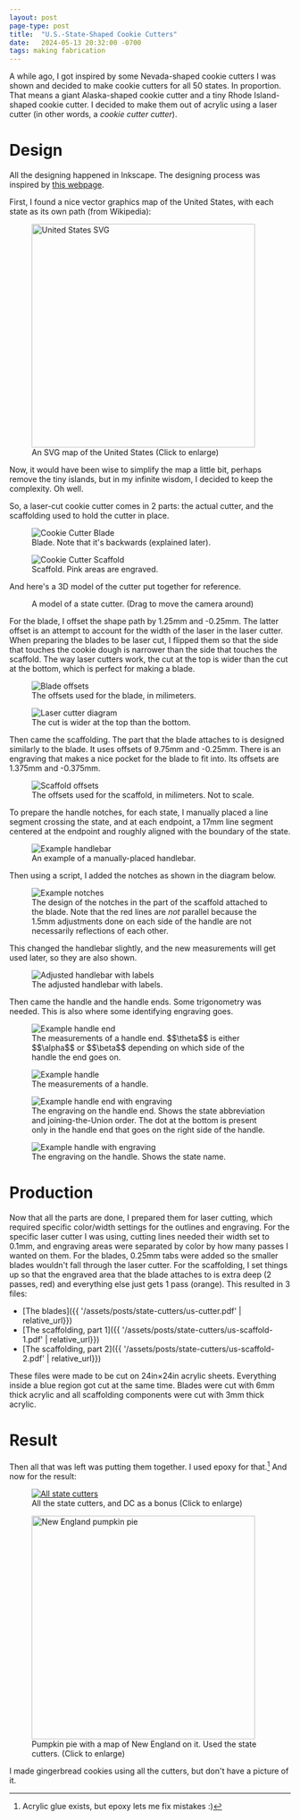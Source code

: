 ```yaml
---
layout: post
page-type: post
title:  "U.S.-State-Shaped Cookie Cutters"
date:   2024-05-13 20:32:00 -0700
tags: making fabrication
---
```

A while ago, I got inspired by some Nevada-shaped cookie cutters I was shown and decided to make cookie cutters for all 50 states. In proportion. That means a giant Alaska-shaped cookie cutter and a tiny Rhode Island-shaped cookie cutter. I decided to make them out of acrylic using a laser cutter (in other words, a *cookie cutter cutter*).

# Design

All the designing happened in Inkscape. The designing process was inspired by [this webpage](https://outfab.com/blogs/project-ideas/cookie-cutter-cookie-stamp).

First, I found a nice vector graphics map of the United States, with each state as its own path (from Wikipedia):
<div class="figrow">
    <figure>
        <a href="{{ '/assets/posts/state-cutters/us-map.svg' | relative_url}}">
        <img class="center-img" width="400" src="{{ '/assets/posts/state-cutters/us-map.svg' | relative_url}}"
            alt="United States SVG"/>
        </a>
        <figcaption>An SVG map of the United States (Click to enlarge)</figcaption>
    </figure>
</div>
Now, it would have been wise to simplify the map a little bit, perhaps remove the tiny islands, but in my infinite wisdom, I decided to keep the complexity. Oh well.

So, a laser-cut cookie cutter comes in 2 parts: the actual cutter, and the scaffolding used to hold the cutter in place.
<div class="figrow">
    <figure>
        <img class="center-img" src="{{ '/assets/posts/state-cutters/example-cutter.svg' | relative_url}}"
            alt="Cookie Cutter Blade"/>
        <figcaption>Blade. Note that it's backwards (explained later).</figcaption>
    </figure>
    <figure>
        <img class="center-img" src="{{ '/assets/posts/state-cutters/example-scaffold.svg' | relative_url}}"
            alt="Cookie Cutter Scaffold"/>
        <figcaption>Scaffold. Pink areas are engraved.</figcaption>
    </figure>
</div>

And here's a 3D model of the cutter put together for reference.
<div class="figrow">
    <figure>
        <fakecanvas src="{{ '/assets/posts/state-cutters/example-cutter.glb' | relative_url }}"
            alt="Cutter 3D model"></fakecanvas>
        <figcaption>A model of a state cutter. (Drag to move the camera around)</figcaption>
    </figure>
</div>

For the blade, I offset the shape path by 1.25mm and -0.25mm. The latter offset is an attempt to account for the width of the laser in the laser cutter. When preparing the blades to be laser cut, I flipped them so that the side that touches the cookie dough is narrower than the side that touches the scaffold. The way laser cutters work, the cut at the top is wider than the cut at the bottom, which is perfect for making a blade.
<div class="figrow">
    <figure>
        <img class="center-img" src="{{ '/assets/posts/state-cutters/blade-offset.svg' | relative_url}}"
            alt="Blade offsets"/>
        <figcaption>The offsets used for the blade, in milimeters.</figcaption>
    </figure>
    <figure>
        <img class="center-img" src="{{ '/assets/posts/state-cutters/cut-cone.svg' | relative_url}}"
            alt="Laser cutter diagram"/>
        <figcaption>The cut is wider at the top than the bottom.</figcaption>
    </figure>
</div>

Then came the scaffolding. The part that the blade attaches to is designed similarly to the blade. It uses offsets of 9.75mm and -0.25mm. There is an engraving that makes a nice pocket for the blade to fit into. Its offsets are 1.375mm and -0.375mm.
<div class="figrow">
    <figure>
        <img class="center-img" src="{{ '/assets/posts/state-cutters/scaffold-offset.svg' | relative_url}}"
            alt="Scaffold offsets"/>
        <figcaption>The offsets used for the scaffold, in milimeters. Not to scale.</figcaption>
    </figure>
</div>

To prepare the handle notches, for each state, I manually placed a line segment crossing the state, and at each endpoint, a 17mm line segment centered at the endpoint and roughly aligned with the boundary of the state.
<div class="figrow">
    <figure>
        <img class="center-img" src="{{ '/assets/posts/state-cutters/handlebar.svg' | relative_url}}"
            alt="Example handlebar"/>
        <figcaption>An example of a manually-placed handlebar.</figcaption>
    </figure>
</div>

Then using a script, I added the notches as shown in the diagram below.
<div class="figrow">
    <figure>
        <img class="center-img" src="{{ '/assets/posts/state-cutters/notches.svg' | relative_url}}"
            alt="Example notches"/>
        <figcaption>The design of the notches in the part of the scaffold attached to the blade. Note that the red lines are <i>not</i> parallel because the 1.5mm adjustments done on each side of the handle are not necessarily reflections of each other.</figcaption>
    </figure>
</div>
This changed the handlebar slightly, and the new measurements will get used later, so they are also shown.
<div class="figrow">
    <figure>
        <img class="center-img" src="{{ '/assets/posts/state-cutters/measured-handlebar.svg' | relative_url}}"
            alt="Adjusted handlebar with labels"/>
        <figcaption>The adjusted handlebar with labels.</figcaption>
    </figure>
</div>

Then came the handle and the handle ends. Some trigonometry was needed. This is also where some identifying engraving goes.
<div class="figrow">
    <figure>
        <img class="center-img" src="{{ '/assets/posts/state-cutters/handle-end.svg' | relative_url}}"
            alt="Example handle end"/>
        <figcaption>The measurements of a handle end. $$\theta$$ is either $$\alpha$$ or $$\beta$$ depending on which side of the handle the end goes on.</figcaption>
    </figure>
    <figure>
        <img class="center-img" src="{{ '/assets/posts/state-cutters/handle.svg' | relative_url}}"
            alt="Example handle"/>
        <figcaption>The measurements of a handle.</figcaption>
    </figure>
</div>
<div class="figrow">
    <figure>
        <img class="center-img" src="{{ '/assets/posts/state-cutters/handle-end-engraving.svg' | relative_url}}"
            alt="Example handle end with engraving"/>
        <figcaption>The engraving on the handle end. Shows the state abbreviation and joining-the-Union order. The dot at the bottom is present only in the handle end that goes on the right side of the handle.</figcaption>
    </figure>
    <figure>
        <img class="center-img" src="{{ '/assets/posts/state-cutters/handle-engraving.svg' | relative_url}}"
            alt="Example handle with engraving"/>
        <figcaption>The engraving on the handle. Shows the state name.</figcaption>
    </figure>
</div>

# Production

Now that all the parts are done, I prepared them for laser cutting, which required specific color/width settings for the outlines and engraving. For the specific laser cutter I was using, cutting lines needed their width set to 0.1mm, and engraving areas were separated by color by how many passes I wanted on them. For the blades, 0.25mm tabs were added so the smaller blades wouldn't fall through the laser cutter. For the scaffolding, I set things up so that the engraved area that the blade attaches to is extra deep (2 passes, red) and everything else just gets 1 pass (orange). This resulted in 3 files:
* [The blades]({{ '/assets/posts/state-cutters/us-cutter.pdf' | relative_url}})
* [The scaffolding, part 1]({{ '/assets/posts/state-cutters/us-scaffold-1.pdf' | relative_url}})
* [The scaffolding, part 2]({{ '/assets/posts/state-cutters/us-scaffold-2.pdf' | relative_url}})

These files were made to be cut on 24in×24in acrylic sheets. Everything inside a blue region got cut at the same time. Blades were cut with 6mm thick acrylic and all scaffolding components were cut with 3mm thick acrylic.

# Result

Then all that was left was putting them together. I used epoxy for that.[^epoxy] And now for the result:
<div class="figrow">
    <figure>
        <a href="{{ '/assets/posts/state-cutters/all-state-cutters.png' | relative_url}}">
        <img class="center-img" src="{{ '/assets/posts/state-cutters/all-state-cutters.png' | relative_url}}"
            alt="All state cutters"/>
        </a>
        <figcaption>All the state cutters, and DC as a bonus (Click to enlarge)</figcaption>
    </figure>
    <figure>
        <a href="{{ '/assets/posts/state-cutters/new-england-pie.png' | relative_url}}">
        <img class="center-img" width="400" src="{{ '/assets/posts/state-cutters/new-england-pie.png' | relative_url}}"
            alt="New England pumpkin pie"/>
        </a>
        <figcaption>Pumpkin pie with a map of New England on it. Used the state cutters. (Click to enlarge)</figcaption>
    </figure>
</div>

I made gingerbread cookies using all the cutters, but don't have a picture of it.

[^epoxy]: Acrylic glue exists, but epoxy lets me fix mistakes :)

<script type="module" src="{{ '/assets/posts/state-cutters/render.js' | relative_url }}"></script>